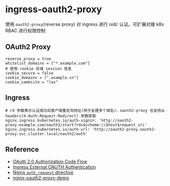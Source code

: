# ingress-oauth2-proxy

使用 `oauth2-proxy`(reverse proxy) 对 ingress 进行 oidc 认证。可扩展对接 k8s RBAC 进行权限控制

## OAuth2 Proxy

```shell
reverse_proxy = true
whitelist_domains = ["*.example.com"]
# 使用 cookie 存储 session 信息
cookie_secure = false
cookie_domains = [".example.cn"]
cookie_samesite = "lax"
```

## Ingress

```shell
# rd 参数表示认证成功后客户端重定向地址(用于处理多个域名)，oauth2-proxy 也支持从 headers(X-Auth-Request-Redirect) 参数获取
nginx.ingress.kubernetes.io/auth-signin: 'http://oauth2-proxy.example.com/oauth2/start?rd=$scheme://$host$request_uri'
nginx.ingress.kubernetes.io/auth-url: 'http://oauth2-proxy.oauth2-proxy.svc.cluster.local/oauth2/auth'
```

## Reference
- [OAuth 2.0 Authorization Code Flow](https://auth0.com/docs/get-started/authentication-and-authorization-flow/authorization-code-flow)
- [Ingress External OAUTH Authentication](https://kubernetes.github.io/ingress-nginx/examples/auth/oauth-external-auth/)
- [Nginx `auth_request` directive ](http://nginx.org/en/docs/http/ngx_http_auth_request_module.html)
- [nginx-oauth2-proxy-demo](https://github.com/deskoh/nginx-oauth2-proxy-demo)